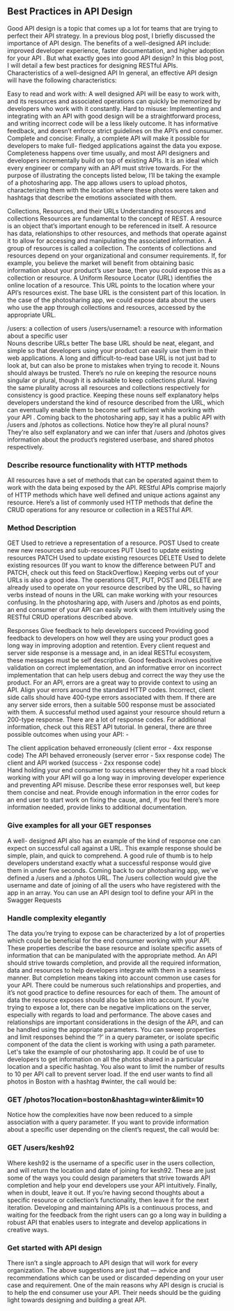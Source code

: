 ## Best Practices in API Design
Good API design is a topic that comes up a lot for teams that are trying to perfect their API strategy. In a previous blog post, I briefly discussed the importance of API design. The benefits of a well-designed API include: improved developer experience, faster documentation, and higher adoption for your API . But what exactly goes into good API design? In this blog post, I will detail a few best practices for designing RESTful APIs.  
Characteristics of a well-designed API
In general, an effective API design will have the following characteristics:

Easy to read and work with: A well designed API will be easy to work with, and its resources and associated operations can quickly be memorized by developers who work with it constantly.
Hard to misuse: Implementing and integrating with an API with good design will be a straightforward process, and writing incorrect code will be a less likely outcome. It has informative feedback, and doesn’t enforce strict guidelines on the API’s end consumer.
Complete and concise: Finally, a complete API will make it possible for developers to make full- fledged applications against the data you expose. Completeness happens over time usually, and most API designers and developers incrementally build on top of existing APIs. It is an ideal which every engineer or company with an API must strive towards.
For the purpose of illustrating the concepts listed below, I’ll be taking the example of a photosharing app. The app allows users to upload photos, characterizing them with the location where these photos were taken and hashtags that describe the emotions associated with them.

Collections, Resources, and their URLs
Understanding resources and collections
Resources are fundamental to the concept of REST. A resource is an object that’s important enough to be referenced in itself. A resource has data, relationships to other resources, and methods that operate against it to allow for accessing and manipulating the associated information. A group of resources is called a collection. The contents of collections and resources depend on your organizational and consumer requirements. If, for example, you believe the market will benefit from obtaining basic information about your product’s user base, then you could expose this as a collection or resource. A Uniform Resource Locator (URL) identifies the online location of a resource. This URL points to the location where your API’s resources exist. The base URL is the consistent part of this location. In the case of the photosharing app, we could expose data about the users who use the app through collections and resources, accessed by the appropriate URL.

/users: a collection of users
/users/username1: a resource with information about a specific user   
Nouns describe URLs better
The base URL should be neat, elegant, and simple so that developers using your product can easily use them in their web applications. A long and difficult-to-read base URL is not just bad to look at, but can also be prone to mistakes when trying to recode it. Nouns should always be trusted. There’s no rule on keeping the resource nouns singular or plural, though it is advisable to keep collections plural. Having the same plurality across all resources and collections respectively for consistency is good practice. Keeping these nouns self explanatory helps developers understand the kind of resource described from the URL, which can eventually enable them to become self sufficient while working with your API .   Coming back to the photosharing app, say it has a public API with /users and  /photos as collections. Notice how they’re all plural nouns?They’re also self explanatory and we can infer that /users and /photos gives information about the product’s registered userbase, and shared photos respectively.

### Describe resource functionality with HTTP methods
All resources have a set of methods that can be operated against them to work with the data being exposed by the API. REStful APIs comprise majorly of HTTP methods which have well defined and unique actions against any resource. Here’s a list of commonly used HTTP methods that define the CRUD operations for any resource or collection in a  RESTful API.

### Method	Description
GET	Used to retrieve a representation of a resource.
POST	Used to create new new resources and sub-resources
PUT	Used to update existing resources
PATCH	Used to update existing resources
DELETE	Used to delete existing resources
(If you want to know the difference between PUT and PATCH, check out this feed on StackOverflow.)   Keeping verbs out of your URLs is also a good idea. The operations GET, PUT, POST and DELETE  are already used to operate on your resource described by the URL, so having verbs instead of nouns in the URL can make working with your resources confusing. In the photosharing app, with /users and /photos as end points, an end consumer of your API can easily work with them intuitively using the RESTful CRUD operations described above.

Responses
Give feedback to help developers succeed
Providing good feedback to developers on how well they are using your product goes a long way in improving adoption and retention.   Every client request and server side response is a message and, in an ideal RESTful ecosystem, these messages must be self descriptive. Good feedback involves positive validation on correct implementation, and an informative error on incorrect implementation that can help users debug and correct the way they use the product. For an API, errors are a great way to provide context to using an API. Align your errors around the standard HTTP codes. Incorrect, client side calls should have 400-type errors associated with them. If there are any server side errors, then a suitable 500 response must be associated with them. A successful method used against your resource should return a 200-type response. There are a lot of response codes. For additional information, check out this REST API tutorial. In general, there are three possible outcomes when using your API: -

The client application behaved erroneously (client error - 4xx response code)
The API behaved erroneously (server error - 5xx response code)
The client and API worked (success - 2xx response code)     
Hand holding your end consumer to success whenever they hit a road block working with your API will go a long way in improving developer experience and preventing API misuse. Describe these error responses well, but keep them concise and neat. Provide enough information in the error codes for an end user to start work on fixing the cause, and, if you feel there’s more information needed, provide links to additional documentation.   

### Give examples for all your GET responses
A well- designed API also has an example of the kind of response one can expect on successful call against a URL. This example response should be simple, plain, and quick to comprehend. A good rule of thumb is to help developers understand exactly what a successful response would give them in under five seconds. Coming back to our photosharing app, we’ve defined a /users and a /photos URL. The /users collection would give the username and date of joining of all the users who have registered with the app in an array. You can use an API design tool to define your API in the Swagger
Requests
### Handle complexity elegantly
The data you’re trying to expose can be characterized by a lot of properties which could be beneficial for the end consumer working with your API. These properties describe the base resource and isolate specific assets of information that can be manipulated with the appropriate method. An API should strive towards completion, and provide all the required information, data and resources to help developers integrate with them in a seamless manner. But completion means taking into account common use cases for your API. There could be numerous such relationships and properties, and it’s not good practice to define resources for each of them. The amount of data the resource exposes should also be taken into account. If you’re trying to expose a lot, there can be negative implications on the server, especially with regards to load and performance. The above cases and relationships are important considerations in the design of the API, and can be handled using the appropriate parameters. You can sweep properties and  limit responses behind the ‘?’ in a query parameter, or isolate specific component of the data the client is working with using a path parameter. Let's take the example of our photosharing app. It could be of use to developers to get information on all the photos shared in a particular location and a specific hashtag. You also want to limit the number of results to 10 per API call to prevent server load. If the end user wants to find all photos in Boston with a hashtag #winter, the call would be:  

### GET /photos?location=boston&hashtag=winter&limit=10
Notice how the complexities have now been reduced to a simple association with a query parameter. If you want to provide information about a specific user depending on the client’s request, the call would be:  

### GET /users/kesh92
Where kesh92 is the username of a specific user in the users collection, and will return the location and date of joining for kesh92. These are just some of the ways you could design parameters that strive towards API completion and help your end developers use your API intuitively.      Finally, when in doubt, leave it out. If you’re having second thoughts about a specific resource or collection’s functionality, then leave it for the next iteration. Developing and maintaining APIs is a continuous process, and waiting for the feedback from the right users can go a long way in building a robust API that enables users to integrate and develop applications in creative ways.

### Get started with API design
There isn’t a single approach to API design that will work for every organization. The above suggestions are just that — advice and recommendations which can be used or discarded depending on your user case and requirement. One of the main reasons why API design is crucial is to help the end consumer use your API. Their needs should be the guiding light towards designing and building a great API.
